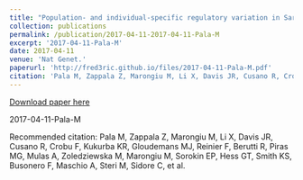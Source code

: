 ```yaml
---
title: "Population- and individual-specific regulatory variation in Sardinia."
collection: publications
permalink: /publication/2017-04-11-2017-04-11-Pala-M
excerpt: '2017-04-11-Pala-M'
date: 2017-04-11
venue: 'Nat Genet.'
paperurl: 'http://fred3ric.github.io/files/2017-04-11-Pala-M.pdf'
citation: 'Pala M, Zappala Z, Marongiu M, Li X, Davis JR, Cusano R, Crobu F, Kukurba KR, Gloudemans MJ, Reinier F, Berutti R, Piras MG, Mulas A, Zoledziewska M, Marongiu M, Sorokin EP, Hess GT, Smith KS, Busonero F, Maschio A, Steri M, Sidore C, et al.'
---
```


<a href='http://fred3ric.github.io/files/2017-04-11-Pala-M.pdf'>Download paper here</a>

2017-04-11-Pala-M

Recommended citation: Pala M, Zappala Z, Marongiu M, Li X, Davis JR, Cusano R, Crobu F, Kukurba KR, Gloudemans MJ, Reinier F, Berutti R, Piras MG, Mulas A, Zoledziewska M, Marongiu M, Sorokin EP, Hess GT, Smith KS, Busonero F, Maschio A, Steri M, Sidore C, et al.